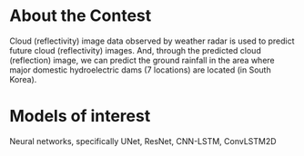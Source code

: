 # About the Contest 

Cloud (reflectivity) image data observed by weather radar is used to predict future cloud (reflectivity) images. And, through the predicted cloud (reflection) image, we can predict the ground rainfall in the area where major domestic hydroelectric dams (7 locations) are located (in South Korea).

# Models of interest

Neural networks, specifically UNet, ResNet, CNN-LSTM, ConvLSTM2D
